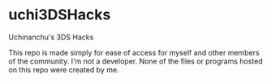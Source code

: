 # uchi3DSHacks
Uchinanchu's 3DS Hacks

This repo is made simply for ease of access for myself and other members of the community. I'm not a developer. None of the files or programs hosted on this repo were created by me.
